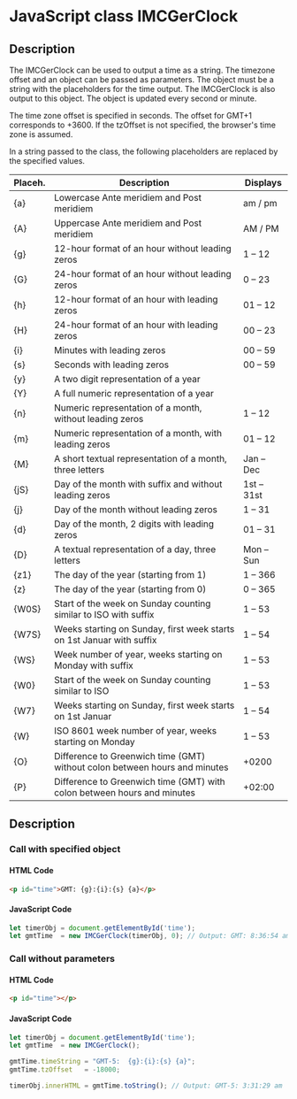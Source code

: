 # JavaScript class IMCGerClock

## Description
The IMCGerClock can be used to output a time as a string. The timezone offset and an object can be passed as parameters. The object must be a string with the placeholders for the time output. The IMCGerClock is also output to this object. The object is updated every second or minute.

The time zone offset is specified in seconds. The offset for GMT+1 corresponds to +3600. If the tzOffset is not specified, the browser's time zone is assumed.

In a string passed to the class, the following placeholders are replaced by the specified values.

|Placeh.| Description																| Displays 	|
| ----- | ------------------------------------------------------------------------- | ----------|
| \{a\}	| Lowercase Ante meridiem and Post meridiem									| am / pm	|
| \{A\}	| Uppercase Ante meridiem and Post meridiem									| AM / PM	|
| \{g\}	| 12-hour format of an hour without leading zeros							| 1 – 12	|
| \{G\}	| 24-hour format of an hour without leading zeros							| 0 – 23	|
| \{h\}	| 12-hour format of an hour with leading zeros								| 01 – 12	|
| \{H\}	| 24-hour format of an hour with leading zeros								| 00 – 23	|
| \{i\}	| Minutes with leading zeros												| 00 – 59	|
| \{s\}	| Seconds with leading zeros												| 00 – 59	|
| \{y\}	| A two digit representation of a year										|			|
| \{Y\}	| A full numeric representation of a year									|			|
| \{n\}	| Numeric representation of a month, without leading zeros					| 1 – 12	|
| \{m\}	| Numeric representation of a month, with leading zeros						| 01 – 12	|
| \{M\}	| A short textual representation of a month, three letters					| Jan – Dec	|
| \{jS\}| Day of the month with suffix and without leading zeros					| 1st – 31st|
| \{j\}	| Day of the month without leading zeros									| 1 – 31	|
| \{d\}	| Day of the month, 2 digits with leading zeros								| 01 – 31	|
| \{D\}	| A textual representation of a day, three letters							| Mon – Sun |
| \{z1\}| The day of the year (starting from 1)										| 1 – 366	|
| \{z\}	| The day of the year (starting from 0)										| 0 – 365	|
|\{W0S\}| Start of the week on Sunday counting similar to ISO with suffix			| 1 – 53	|
|\{W7S\}| Weeks starting on Sunday, first week starts on 1st Januar with suffix		| 1 – 54	|
| \{WS\}| Week number of year, weeks starting on Monday with suffix					| 1 – 53	|
| \{W0\}| Start of the week on Sunday counting similar to ISO						| 1 – 53	|
| \{W7\}| Weeks starting on Sunday, first week starts on 1st Januar					| 1 – 54	|
| \{W\}	| ISO 8601 week number of year, weeks starting on Monday					| 1 – 53	|
| \{O\}	| Difference to Greenwich time (GMT) without colon between hours and minutes| +0200		|
| \{P\}	| Difference to Greenwich time (GMT) with colon between hours and minutes 	| +02:00	|


## Description
### Call with specified object
#### HTML Code
```html
<p id="time">GMT: {g}:{i}:{s} {a}</p>
```

#### JavaScript Code
```javascript
let timerObj = document.getElementById('time');
let gmtTime  = new IMCGerClock(timerObj, 0); // Output: GMT: 8:36:54 am
```
### Call without parameters
#### HTML Code
```html
<p id="time"></p>
```

#### JavaScript Code
```javascript
let timerObj = document.getElementById('time');
let gmtTime  = new IMCGerClock();

gmtTime.timeString = "GMT-5:  {g}:{i}:{s} {a}";
gmtTime.tzOffset   = -18000;

timerObj.innerHTML = gmtTime.toString(); // Output: GMT-5: 3:31:29 am
```
